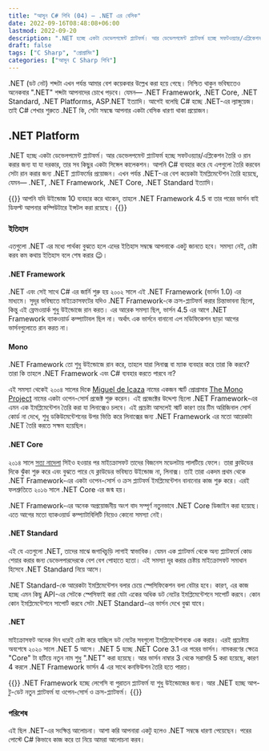 ```yaml
---
title: "আসুন C# শিখি (04) — .NET এর বেসিক"
date: 2022-09-16T08:48:08+06:00
lastmod: 2022-09-20
description: ".NET হচ্ছে একটা ডেভেলপমেন্ট প্ল্যাটফর্ম। আর ডেভেলপমেন্ট প্ল্যাটফর্ম হচ্ছে সফটওয়্যার/এপ্লিকেশন তৈরি ও রান করার জন্য যা যা দরকার, তার সব কিছুর একটা সিঙ্গেল কালেকশন। আপনি C# ব্যবহার করে যে এপগুলো তৈরি করবেন সেটা রান করার জন্য .NET প্ল্যাটফর্মের প্রয়োজন। এখন পর্যন্ত .NET-এর বেশ কয়েকটা ইমপ্লিমেন্টেশন তৈরি হয়েছে, যেমন— .NET, .NET Framework, .NET Core, .NET Standard ইত্যাদি।"
draft: false
tags: ["C Sharp", "প্রোগ্রামিং"]
categories: ["আসুন C Sharp শিখি"]
---
```


.NET (ডট নেট) শব্দটা এখন পর্যন্ত আমার বেশ কয়েকবার উল্লেখ করা হয়ে গেছে। নিশ্চিত থাকুন ভবিষ্যতেও অনেকবার ".NET" শব্দটা আপনাদের চোখে পড়বে। যেমন— .NET Framework, .NET Core, .NET Standard, .NET Platforms, ASP.NET ইত্যাদি। আগেই বলেছি C# হচ্ছে .NET-এর ল্যাঙ্গুয়েজ। তাই C# শেখার শুরুতে .NET কি, সেটা সম্বন্ধে আপনার একটা বেসিক ধারণা থাকা প্রয়োজন।

## .NET Platform

.NET হচ্ছে একটা ডেভেলপমেন্ট প্ল্যাটফর্ম। আর ডেভেলপমেন্ট প্ল্যাটফর্ম হচ্ছে সফটওয়্যার/এপ্লিকেশন তৈরি ও রান করার জন্য যা যা দরকার, তার সব কিছুর একটা সিঙ্গেল কালেকশন। আপনি C# ব্যবহার করে যে এপগুলো তৈরি করবেন সেটা রান করার জন্য .NET প্ল্যাটফর্মের প্রয়োজন। এখন পর্যন্ত .NET-এর বেশ কয়েকটা ইমপ্লিমেন্টেশন তৈরি হয়েছে, যেমন— .NET, .NET Framework, .NET Core, .NET Standard ইত্যাদি।

{{<admonition>}}
আপনি যদি উইন্ডোজ 10 ব্যবহার করে থাকেন, তাহলে .NET Framework 4.5 বা তার পরের ভার্সন বাই ডিফল্ট আপনার কম্পিউটারে ইন্সটল করা রয়েছে।
{{</admonition>}}

### ইতিহাস

এতগুলো .NET এর মধ্যে পার্থক্য বুঝতে হলে এদের ইতিহাস সম্বন্ধে আপনাকে একটু জানতে হবে। সমস্যা নেই, চেষ্টা করব কম কথায় ইতিহাস বলে শেষ করার :wink:।

#### .NET Framework

.NET এবং সেই সাথে C# এর জার্নি শুরু হয় ২০০২ সালে এই .NET Framework (ভার্সন 1.0) এর মাধ্যমে। সুদূর ভবিষ্যতে মাইক্রোসফটের যদিও .NET Framework-কে ক্রস-প্ল্যাটফর্ম করার চিন্তাভাবনা ছিলো, কিন্তু এই ফ্রেমওয়ার্ক শুধু উইন্ডোজে রান করত। এর আরেক সমস্যা ছিল, ভার্সন 4.5 এর আগে .NET Framework ব্যাকওয়ার্ড কম্প্যাটাবল ছিল না। অর্থাৎ এক ভার্সনে বানানো এপ মডিফিকেশন ছাড়া আগের ভার্সনগুলোতে রান করত না।

#### Mono

.NET Framework তো শুধু উইন্ডোজে রান করে, তাহলে যারা লিনাক্স বা ম্যাক ব্যবহার করে তারা কি করবে? তারা কি তাহলে .NET Framework এবং C# ব্যবহার করতে পারবে না?

এই সমস্যা থেকেই ২০০৪ সালের দিকে [Miguel de Icaza](https://en.wikipedia.org/wiki/Miguel_de_Icaza) নামের একজন স্মার্ট প্রোগ্রামার [The Mono Project](https://www.mono-project.com/) নামের একটা ওপেন-সোর্স প্রজেক্ট শুরু করেন। এই প্রজেক্টের উদ্দেশ্য ছিলো .NET Framework-এর এমন এক ইমপ্লিমেন্টেশন তৈরি করা যা লিনাক্সেও চলবে। এই প্রচেষ্টা আসলেই স্মার্ট কারণ তার টিম অরিজিনাল সোর্স কোর্ড না দেখে, শুধু ডকিউমেন্টেশনের উপর ভিত্তি করে লিনাক্সের জন্য .NET Framework এর মতো আরেকটা .NET তৈরি করতে সক্ষম হয়েছিল।

#### .NET Core

২০১৪ সালে [সত্য নাদেলা](https://bn.wikipedia.org/wiki/%E0%A6%B8%E0%A6%A4%E0%A7%8D%E0%A6%AF_%E0%A6%A8%E0%A6%BE%E0%A6%A6%E0%A7%87%E0%A6%B2%E0%A6%BE) সিইও হওয়ার পর মাইক্রোসফট তাদের বিজনেস মডেলটায় পালটিয়ে ফেলে। তারা ক্লাউডের দিকে ঝুঁকা শুরু করে এবং বুঝতে পারে যে ক্লাউডের ভবিষ্যত উইন্ডোজ না, লিনাক্স। তাই তারা একদম প্রথম থেকে .NET Framework-এর একটা ওপেন-সোর্স ও ক্রস প্ল্যাটফর্ম ইমপ্লিমেন্টেশন বানানোর কাজ শুরু করে। এরই ফলশ্রুতিতে ২০১৬ সালে .NET Core এর জন্ম হয়।

.NET Framework-এর অনেক অপ্রয়োজনীয় অংশ বাদ সম্পূর্ণ নতুনভাবে .NET Core ডিজাইন করা হয়েছে। এতে আগের মতো ব্যাকওয়ার্ড কম্প্যাটাবিলিটি নিয়েও কোনো সমস্যা নেই। 

#### .NET Standard

এই যে এতগুলো .NET, তাদের মাঝে জগাখিচুড়ি লাগাই স্বাভাবিক। যেমন এক প্ল্যাটফর্ম থেকে অন্য প্ল্যাটফর্মে কোড শেয়ার করার জন্য ডেভেলপারদেরকে বেশ বেগ পোহাতে হতো। এই সমস্যা দূর করার চেষ্টায় মাইক্রোসফট সমাধান হিসেবে .NET Standard নিয়ে আসে।

.NET Standard-কে আরেকটা ইমপ্লিমেন্টেশন বলার চেয়ে স্পেসিফিকেশন বলা বেটার হবে। কারণ, এর কাজ হচ্ছে এমন কিছু API-এর সেটকে স্পেসিফাই করা যেটা একের অধিক ডট নেটের ইমপ্লিমেন্টেশনে সাপোর্ট করবে। কোন কোন ইমপ্লিমেন্টেশনে সাপোর্ট করবে সেটা .NET Standard-এর ভার্সন দেখে বুঝা যাবে।

#### .NET

মাইক্রোসফট অনেক দিন ধরেই চেষ্টা করে যাচ্ছিল ডট নেটের সবগুলো ইমপ্লিমেন্টেশনকে এক করার। এরই প্রচেষ্টায় অবশেষে ২০২০ সালে .NET 5 আসে।  .NET 5 হচ্ছে .NET Core 3.1 এর পরের ভার্সন। নামকরণের ক্ষেত্রে "Core" টা হটিয়ে নতুন নাম শুধু ".NET" করা হয়েছে।
আর ভার্সন নাম্বার 3 থেকে সরাসরি 5 করা হয়েছে, কারণ 4 করলে .NET Framework ভার্সন 4 এর সাথে কনফিউশন তৈরি হতে পারত।

{{<admonition>}}
.NET Framework হচ্ছে লেগেসি বা পুরাতন প্ল্যাটফর্ম যা শুধু উইন্ডোজের জন্য। আর .NET হচ্ছে আপ-টু-ডেট নতুন প্ল্যাটফর্ম যা ওপেন-সোর্স ও ক্রস-প্ল্যাটফর্ম।
{{</admonition>}}

### পরিশেষ

এই ছিল .NET-এর সংক্ষিপ্ত আলোচনা। আশা করি আপনারা একটু হলেও .NET সম্বন্ধে ধারণা পেয়েছেন। পরের পোস্টে C# কিভাবে কাজ করে তা নিয়ে আমরা আলোচনা করব।